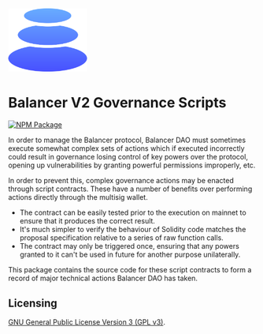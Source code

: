 # <img src="../../logo.svg" alt="Balancer" height="128px">

# Balancer V2 Governance Scripts

[![NPM Package](https://img.shields.io/npm/v/@balancer-labs/v2-governance-scripts.svg)](https://www.npmjs.org/package/@balancer-labs/v2-governance-scripts)

In order to manage the Balancer protocol, Balancer DAO must sometimes execute somewhat complex sets of actions which if executed incorrectly could result in governance losing control of key powers over the protocol, opening up vulnerabilities by granting powerful permissions improperly, etc.

In order to prevent this, complex governance actions may be enacted through script contracts. These have a number of benefits over performing actions directly through the multisig wallet.

- The contract can be easily tested prior to the execution on mainnet to ensure that it produces the correct result.
- It's much simpler to verify the behaviour of Solidity code matches the proposal specification relative to a series of raw function calls.
- The contract may only be triggered once, ensuring that any powers granted to it can't be used in future for another purpose unilaterally.

This package contains the source code for these script contracts to form a record of major technical actions Balancer DAO has taken.

## Licensing

[GNU General Public License Version 3 (GPL v3)](../../LICENSE).

